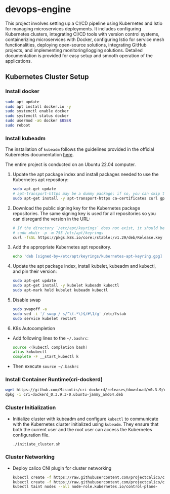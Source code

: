 # devops-engine

This project involves setting up a CI/CD pipeline using Kubernetes and Istio for managing microservices deployments. It includes configuring Kubernetes clusters, integrating CI/CD tools with version control systems, containerizing microservices with Docker, configuring Istio for service mesh functionalities, deploying open-source solutions, integrating GitHub projects, and implementing monitoring/logging solutions. Detailed documentation is provided for easy setup and smooth operation of the applications.

## Kubernetes Cluster Setup

### Install docker

```bash
sudo apt update
sudo apt install docker.io -y
sudo systemctl enable docker
sudo systemctl status docker
sudo usermod -aG docker $USER
sudo reboot
```

### Install kubeadm

The installation of `kubeadm` follows the guidelines provided in the official Kubernetes documentation [here](https://kubernetes.io/docs/setup/production-environment/tools/kubeadm/install-kubeadm/).

The entire project is conducted on an Ubuntu 22.04 computer.

1. Update the apt package index and install packages needed to use the Kubernetes apt repository:

    ```bash
    sudo apt-get update
    # apt-transport-https may be a dummy package; if so, you can skip that package
    sudo apt-get install -y apt-transport-https ca-certificates curl gpg
    ```
    
2. Download the public signing key for the Kubernetes package repositories. The same signing key is used for all repositories so you can disregard the version in the URL:
    ```bash
    # If the directory `/etc/apt/keyrings` does not exist, it should be created before the curl command, read the note below.
    # sudo mkdir -p -m 755 /etc/apt/keyrings
    curl -fsSL https://pkgs.k8s.io/core:/stable:/v1.29/deb/Release.key | sudo gpg --dearmor -o /etc/apt/keyrings/kubernetes-apt-keyring.gpg
    ```
    
3. Add the appropriate Kubernetes apt repository. 
    ```bash
    echo 'deb [signed-by=/etc/apt/keyrings/kubernetes-apt-keyring.gpg] https://pkgs.k8s.io/core:/stable:/v1.29/adeb/ /' | sudo tee /etc/apt/sources.list.d/kubernetes.list
    ```
    
4. Update the apt package index, install kubelet, kubeadm and kubectl, and pin their version:

    ```bash
    sudo apt-get update
    sudo apt-get install -y kubelet kubeadm kubectl
    sudo apt-mark hold kubelet kubeadm kubectl
    ```
5. Disable swap

    ```bash
    sudo swapoff -a
    sudo sed -i '/ swap / s/^\(.*\)$/#\1/g' /etc/fstab
    sudo service kubelet restart
    ```

6. K8s Autocompletion

- Add following lines to the `~/.bashrc`:
    ```bash
    source <(kubectl completion bash)
    alias k=kubectl
    complete -F __start_kubectl k
    ```
- Then execute `source ~/.bashrc`

### Install Container Runtime(cri-dockerd)

```bash
wget https://github.com/Mirantis/cri-dockerd/releases/download/v0.3.9/cri-dockerd_0.3.9.3-0.ubuntu-jammy_amd64.deb
dpkg -i cri-dockerd_0.3.9.3-0.ubuntu-jammy_amd64.deb
```

### Cluster Initialization

- Initialize cluster with kubeadm and configure `kubectl` to communicate with the Kubernetes cluster initialized using `kubeadm`. They ensure that both the current user and the root user can access the Kubernetes configuration file.
    ```bash
    ./initiate_cluster.sh
    ```

### Cluster Networking

- Deploy calico CNI plugin for cluster networking

    ```bash
    kubectl create -f https://raw.githubusercontent.com/projectcalico/calico/master/manifests/tigera-operator.yaml
    kubectl create -f https://raw.githubusercontent.com/projectcalico/calico/master/manifests/calico.yaml
    kubectl taint nodes --all node-role.kubernetes.io/control-plane-
    ```
